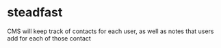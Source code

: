 # steadfast
CMS will keep track of contacts for each user, as well as notes that users add for each of those contact
